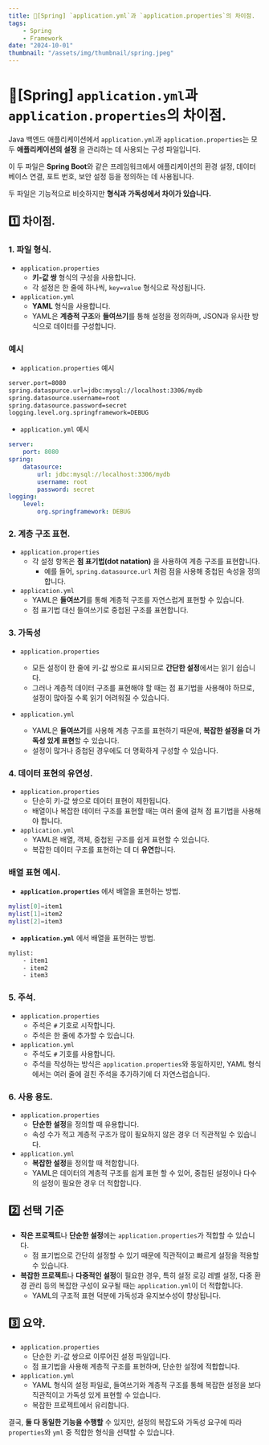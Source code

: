 ```yaml
---
title: 🍃[Spring] `application.yml`과 `application.properties`의 차이점.
tags:
    - Spring
    - Framework
date: "2024-10-01"
thumbnail: "/assets/img/thumbnail/spring.jpeg"
---
```


# 🍃[Spring] `application.yml`과 `application.properties`의 차이점.
Java 백엔드 애플리케이션에서 `application.yml`과 `application.properties`는 모두 **애플리케이션의 설정** 을 관리하는 데 사용되는 구성 파일입니다.

이 두 파일은 **Spring Boot**와 같은 프레임워크에서 애플리케이션의 환경 설정, 데이터베이스 연결, 포트 번호, 보안 설정 등을 정의하는 데 사용됩니다.

두 파일은 기능적으로 비슷하지만 **형식과 가독성에서 차이가 있습니다.**

## 1️⃣ 차이점.

### 1. 파일 형식.
- `application.properties`
    - **키-값 쌍** 형식의 구성을 사용합니다.
    - 각 설정은 한 줄에 하나씩, `key=value` 형식으로 작성됩니다.
- `application.yml`
    - **YAML** 형식을 사용합니다.
    - YAML은 **계층적 구조**와 **들여쓰기**를 통해 설정을 정의하며, JSON과 유사한 방식으로 데이터를 구성합니다.

### 예시
- `application.properties` 예시
```bash
server.port=8080
spring.dataspurce.url=jdbc:mysql://localhost:3306/mydb
spring.datasource.username=root
spring.datasource.password=secret
logging.level.org.springframework=DEBUG
```

- `application.yml` 예시
```yaml
server:
    port: 8080
spring:
    datasource:
        url: jdbc:mysql://localhost:3306/mydb
        username: root
        password: secret
logging:
    level:
        org.springframework: DEBUG
```

### 2. 계층 구조 표현.
- `application.properties`
    - 각 설정 항목은 **점 표기법(dot natation)** 을 사용하여 계층 구조를 표현합니다.
        - 예를 들어, `spring.datasource.url` 처럼 점을 사용해 중첩된 속성을 정의합니다.
- `application.yml`
    - YAML은 **들여쓰기**를 통해 계층적 구조를 자연스럽게 표현할 수 있습니다.
    - 점 표기법 대신 들여쓰기로 중첩된 구조를 표현합니다.

### 3. 가독성
- `application.properties`
    - 모든 설정이 한 줄에 키-값 쌍으로 표시되므로 **간단한 설정**에서는 읽기 쉽습니다.
    - 그러나 계층적 데이터 구조를 표현해야 할 때는 점 표기법을 사용해야 하므로, 설정이 많아질 수록 읽기 어려워질 수 있습니다.

- `application.yml`
    - YAML은 **들여쓰기**를 사용해 계층 구조를 표현하기 때문애, **복잡한 설정을 더 가독성 있게 표현**할 수 있습니다.
    - 설정이 많거나 중첩된 경우에도 더 명확하게 구성할 수 있습니다.

### 4. 데이터 표현의 유연성.
- `application.properties`
    - 단순히 키-값 쌍으로 데이터 표현이 제한됩니다.
    - 배열이나 복잡한 데이터 구조를 표현할 때는 여러 줄에 걸쳐 점 표기법을 사용해야 합니다.
- `application.yml`
    - YAML은 배열, 객체, 중첩된 구조를 쉽게 표현할 수 있습니다.
    - 복잡한 데이터 구조를 표현하는 데 더 **유연**합니다.

### 배열 표현 예시.
- **`application.properties`** 에서 배열을 표현하는 방법.
```bash
mylist[0]=item1
mylist[1]=item2
mylist[2]=item3
```

- **`application.yml`** 에서 배열을 표현하는 방법.
```bash
mylist:
    - item1
    - item2
    - item3
```

### 5. 주석.
- `application.properties`
    - 주석은 `#` 기호로 시작합니다.
    - 주석은 한 줄에 추가할 수 있습니다.
- `application.yml`
    - 주석도 `#` 기호를 사용합니다.
    - 주석을 작성하는 방식은 `application.properties`와 동일하지만, YAML 형식에서는 여러 줄에 걸친 주석을 추가하기에 더 자연스럽습니다.

### 6. 사용 용도.
- `application.properties`
    - **단순한 설정**을 정의할 때 유용합니다.
    - 속성 수가 적고 계층적 구조가 많이 필요하지 않은 경우 더 직관적일 수 있습니다.
- `application.yml`
    - **복잡한 설정**을 정의할 때 적합합니다.
    - YAML은 데이터의 계층적 구조를 쉽게 표현 할 수 있어, 중첩된 설정이나 다수의 설정이 필요한 경우 더 적합합니다.

## 2️⃣ 선택 기준
- **작은 프로젝트**나 **단순한 설정**에는 `application.properties`가 적합할 수 있습니다.
    - 점 표기법으로 간단히 설정할 수 있기 때문에 직관적이고 빠르게 설정을 적용할 수 있습니다.
- **복잡한 프로젝트**나 **다중적인 설정**이 필요한 경우, 특히 설정 로깅 레벨 설정, 다중 환경 관리 등의 복잡한 구성이 요구될 때는 `application.yml`이 더 적합합니다.
    - YAML의 구조적 표현 덕분에 가독성과 유지보수성이 향상됩니다.

## 3️⃣ 요약.
- `application.properties`
    - 단순한 키-값 쌍으로 이루어진 설정 파일입니다.
    - 점 표기법을 사용해 계층적 구조를 표현하며, 단순한 설정에 적합합니다.
- `application.yml`
    - YAML 형식의 설정 파일로, 들여쓰기와 계층적 구조를 통해 복잡한 설정을 보다 직관적이고 가독성 있게 표현할 수 있습니다.
    - 복잡한 프로젝트에서 유리합니다.

결국, **둘 다 동일한 기능을 수행할** 수 있지만, 설정의 복잡도와 가독성 요구에 따라 `properties`와 `yml` 중 적합한 형식을 선택할 수 있습니다.
